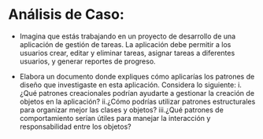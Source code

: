 #  Análisis de Caso:

- Imagina que estás trabajando en un proyecto de desarrollo de una aplicación de gestión de tareas. La aplicación debe permitir a los usuarios crear, editar y eliminar tareas, asignar tareas a diferentes usuarios, y generar reportes de progreso.

- Elabora un documento donde expliques cómo aplicarías los patrones de diseño que investigaste en esta aplicación. Considera lo siguiente:
    i.¿Qué patrones creacionales podrían ayudarte a gestionar la creación de objetos en la aplicación?
   ii.¿Cómo podrías utilizar patrones estructurales para organizar mejor las clases y objetos?
  iii.¿Qué patrones de comportamiento serían útiles para manejar la interacción y responsabilidad entre los objetos?